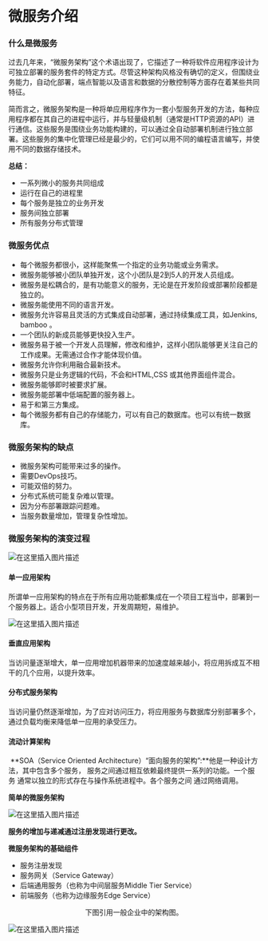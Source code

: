 ﻿---
tags: 
- 分布式微服务
---

# 微服务介绍

### 什么是微服务

​	过去几年来，“微服务架构”这个术语出现了，它描述了一种将软件应用程序设计为可独立部署的服务套件的特定方式。尽管这种架构风格没有确切的定义，但围绕业务能力，自动化部署，端点智能以及语言和数据的分散控制等方面存在着某些共同特征。

​	简而言之，微服务架构是一种将单应用程序作为一套小型服务开发的方法，每种应用程序都在其自己的进程中运行，并与轻量级机制（通常是HTTP资源的API）进行通信。这些服务是围绕业务功能构建的，可以通过全自动部署机制进行独立部署。这些服务的集中化管理已经是最少的，它们可以用不同的编程语言编写，并使用不同的数据存储技术。

**总结：**

- 一系列微小的服务共同组成
- 运行在自己的进程里
- 每个服务是独立的业务开发
- 服务间独立部署
- 所有服务分布式管理

### 微服务优点

- 每个微服务都很小，这样能聚焦一个指定的业务功能或业务需求。
- 微服务能够被小团队单独开发，这个小团队是2到5人的开发人员组成。
- 微服务是松耦合的，是有功能意义的服务，无论是在开发阶段或部署阶段都是独立的。
- 微服务能使用不同的语言开发。
- 微服务允许容易且灵活的方式集成自动部署，通过持续集成工具，如Jenkins, bamboo 。
- 一个团队的新成员能够更快投入生产。
- 微服务易于被一个开发人员理解，修改和维护，这样小团队能够更关注自己的工作成果。无需通过合作才能体现价值。
- 微服务允许你利用融合最新技术。
- 微服务只是业务逻辑的代码，不会和HTML,CSS 或其他界面组件混合。
- 微服务能够即时被要求扩展。
- 微服务能部署中低端配置的服务器上。
- 易于和第三方集成。
- 每个微服务都有自己的存储能力，可以有自己的数据库。也可以有统一数据库。

### 微服务架构的缺点

- 微服务架构可能带来过多的操作。
- 需要DevOps技巧。
- 可能双倍的努力。
- 分布式系统可能复杂难以管理。
- 因为分布部署跟踪问题难。
- 当服务数量增加，管理复杂性增加。

### 微服务架构的演变过程

![在这里插入图片描述](https://img-blog.csdnimg.cn/20190131111447812.png?x-oss-process=image/watermark,type_ZmFuZ3poZW5naGVpdGk,shadow_10,text_aHR0cHM6Ly9ibG9nLmNzZG4ubmV0L3UwMTE0MjgyNzQ=,size_16,color_FFFFFF,t_70)

#### 单一应用架构

​	所谓单一应用架构的特点在于所有应用功能都集成在一个项目工程当中，部署到一个服务器上。适合小型项目开发，开发周期短，易维护。

![在这里插入图片描述](https://img-blog.csdnimg.cn/20190131111552843.png?x-oss-process=image/watermark,type_ZmFuZ3poZW5naGVpdGk,shadow_10,text_aHR0cHM6Ly9ibG9nLmNzZG4ubmV0L3UwMTE0MjgyNzQ=,size_16,color_FFFFFF,t_70)

#### 垂直应用架构

​	当访问量逐渐增大，单一应用增加机器带来的加速度越来越小，将应用拆成互不相干的几个应用，以提升效率。

#### 分布式服务架构

​	当访问量仍然逐渐增加，为了应对访问压力，将应用服务与数据库分别部署多个，通过负载均衡来降低单一应用的承受压力。

#### 流动计算架构

​	**SOA（Service Oriented Architecture）“面向服务的架构”:**他是一种设计方法，其中包含多个服务， 服务之间通过相互依赖最终提供一系列的功能。一个服务 通常以独立的形式存在与操作系统进程中。各个服务之间 通过网络调用。

**简单的微服务架构**

![在这里插入图片描述](https://img-blog.csdnimg.cn/20190131111622541.png?x-oss-process=image/watermark,type_ZmFuZ3poZW5naGVpdGk,shadow_10,text_aHR0cHM6Ly9ibG9nLmNzZG4ubmV0L3UwMTE0MjgyNzQ=,size_16,color_FFFFFF,t_70)

**服务的增加与递减通过注册发现进行更改。**

**微服务架构的基础组件**

- 服务注册发现
- 服务网关（Service Gateway）
- 后端通用服务（也称为中间层服务Middle Tier Service）
- 前端服务（也称为边缘服务Edge Service）

<center>下图引用一般企业中的架构图。</center>

![在这里插入图片描述](https://img-blog.csdnimg.cn/20190131111634125.png?x-oss-process=image/watermark,type_ZmFuZ3poZW5naGVpdGk,shadow_10,text_aHR0cHM6Ly9ibG9nLmNzZG4ubmV0L3UwMTE0MjgyNzQ=,size_16,color_FFFFFF,t_70)































